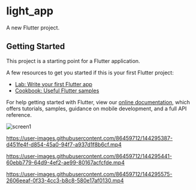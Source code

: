 # light_app

A new Flutter project.

## Getting Started

This project is a starting point for a Flutter application.

A few resources to get you started if this is your first Flutter project:

- [Lab: Write your first Flutter app](https://flutter.dev/docs/get-started/codelab)
- [Cookbook: Useful Flutter samples](https://flutter.dev/docs/cookbook)

For help getting started with Flutter, view our
[online documentation](https://flutter.dev/docs), which offers tutorials,
samples, guidance on mobile development, and a full API reference.

![screen1](https://user-images.githubusercontent.com/86459712/144294520-4313bebd-d740-44bf-9820-7deb0ef623c9.jpeg)


https://user-images.githubusercontent.com/86459712/144295387-d451fe4f-d854-45a0-94f7-a937d1f8b6cf.mp4

https://user-images.githubusercontent.com/86459712/144295441-60ebb779-64d9-4ef2-ae99-80167acfcfde.mp4


https://user-images.githubusercontent.com/86459712/144295575-2606eeaf-0f33-4cc3-b8c8-580e17af0130.mp4





